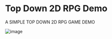 # Top Down 2D RPG Demo
A SIMPLE TOP DOWN 2D RPG GAME DEMO

![image](https://user-images.githubusercontent.com/60242731/157788728-391a4dba-f566-4ddd-ad94-e18cab4028e1.png)
